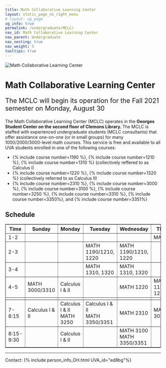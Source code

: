 ```yaml
---
title: Math Collaborative Learning Center
layout: static_page_no_right_menu
# layout: ug_page
ug_info: true
permalink: /undergraduate/MCLC/
nav_id: Math Collaborative Learning Center
nav_parent: Undergraduate
nav_nesting: true
nav_weight: 5
tooltips: true
---
```


<img src="{{site.url}}/undergraduate/MCLC/MCLC_logo.png" style="max-width:70%;max-height:350px;height:auto;width:auto;" alt="Math Collaborative Learning Center">

<h1 class="mb-4">Math Collaborative Learning Center</h1>

<!-- <p style="font-size:150%;color:Red;"> The last day of operation for the Spring 2021 semester is Thursday, May 6 </p> -->
<p style="font-size:150%;"> The MCLC will begin its operation for the Fall 2021 semester on Monday, August 30 </p>
<!-- <ty"font-size:150%;"> The MCLC is now open for the Spring 2021 semester! </p> -->

The Math Collaborative Learning Center (MCLC) operates in the <b> Georges Student Center on the second floor of Clemons Library. </b> The MCLC is staffed with experienced undergraduate students (MCLC consultants) that offer assistance one-on-one (or in small groups) for many 1000/2000/3000-level math courses. This service is free and available to all UVA students enrolled in one of the following courses: <br>
<ul>
 <li> {% include course number=1190 %}, {% include course number=1210 %}, {% include course number=1310 %} (collectively reffered to as Calculus I) </li>
 <li> {% include course number=1220 %}, {% include course number=1320 %} (collectively referred to as Calculus II) </li>
 <li> {% include course number=2310 %}, {% include course number=3000 %}, {% include course number=3100 %}, {% include course number=3250 %}, {% include course number=3310 %}, {% include course number=3350%}, and {% include course number=3351%} </li>
</ul>

<!-- Due to the ongoing situation with COVID-19 all MCLC sessions for the Spring 2021 semester will be held virtually, via Zoom (links found in the table below). Here are a few things that you should have in mind before joining a session:
<ul>
 <li> In order to join an MCLC session, <b> use a Zoom account that is associated with your UVA credentials. </b> </li>
 <li> Join a session from a quite environment. If you intend to have your web camera on, make sure your surroundings and attire are appropriate.</li>
 <li> Be prepared to share your questions with your consultant. You can share your browser, documents open on your desktop interface (like PDFs), or your entire screen, by clicking the green "Share Screen" button found on Zoom's toolbar. You may also share a document via Zoom's Chat tool, by clicking "File" and uploading your document there. <em> Sharing options may be limited depending on the version of Zoom you are using.</em> Your consultant may offer a different way to share.</li>
 <li> Once you join a session, a consulant will assign you to a (virtual) room for the course for which you need help. This process may take a couple of minutes.</li>
</ul> -->

<!-- <p style="font-size:120%;color:coral;"> If you have joined an MCLC session this semester please take a couple of minutes to complete this 
<a href="https://virginia.az1.qualtrics.com/jfe/form/SV_5alk5LpaWdFUWqy">survey</a>. We appreciate your feedback. </p> -->

<h2 class="mb-4 mt-4">Schedule  </h2>

<table cellpadding="6px" border="1px" cellspacing="0">
 <thead style="background-color:coral;">
<tbody>
<tr>
<th style="width: 51px;">Time</th>
<th style="width: 240px;">Sunday</th>
<th style="width: 377px;">Monday</th>
<th style="width: 377px;">Tuesday</th>
<th style="width: 373px;">Wednesday</th>
<th style="width: 259px;">Thursday</th>
</tr>
 </thead> 
<tr>
<td style="width: 51px;">1-2</td>
<td style="width: 240px;"></td>
<td style="width: 377px;"></td>
<td style="width: 247px;"></td>
<td style="width: 423px;"></td>
<td style="width: 159px;">MATH 1310</td>
</tr>
<tr>
<td style="width: 51px;">2-3</td>
<td style="width: 240px;"></td>
<td style="width: 377px;"></td>
<td style="width: 247px;">MATH 1190/1210, 1220 </td>
<td style="width: 423px;">MATH 1190/1210, 1220 </td>
<td style="width: 159px;"></td>
</tr>
<tr>
<td style="width: 51px;">3-4</td>
<td style="width: 240px;"></td>
<td style="width: 377px;"></td>
<td style="width: 247px;">MATH 1310, 1320 </td>
<td style="width: 423px;">MATH 1310, 1320 </td>
<td style="width: 159px;"></td>
</tr>
<tr>
<td style="width: 51px;">4-5</td>
<td style="width: 240px;">MATH 3000/3310 </td>
<td style="width: 377px;">Calculus I &amp; II </td>
<td style="width: 247px;"></td>
<td style="width: 423px;">MATH 1220 </td>
<td style="width: 159px;">
MATH 1190/1210, 1220
</td>
</tr>
<tr>
<td style="width: 51px;"></td>
<td style="width: 240px;"></td>
<td style="width: 377px;"></td>
<td style="width: 247px;"></td>
<td style="width: 423px;"></td>
<td style="width: 159px;"></td>
</tr>
<tr>
<td style="width: 51px;">7-8:15</td>
<td style="width: 240px;">Calculus I &amp; II </td>
<td style="width: 377px;">
Calculus I &amp; II <br>
MATH 3250 
</td>
<td style="width: 247px;">
Calculus I &amp; II <br>
MATH 3350/3351 
</td>
<td style="width: 423px;">MATH 2310 </td>
<td style="width: 159px;">MATH 3000/3310 </td>
</tr>
<tr>
<td style="width: 51px;">8:15-9:30</td>
<td style="width: 140px;"></td>
<td style="width: 377px;">Calculus I &amp; II </td>
<td style="width: 247px;"></td>
<td style="width: 423px;">
MATH 3100 <br>
MATH 3350/3351
</td>
<td style="width: 159px;"></td>
</tr>
</tbody>
</table>



---

Contact: {% include person_info_OH.html UVA_id="ed8bg"%}
